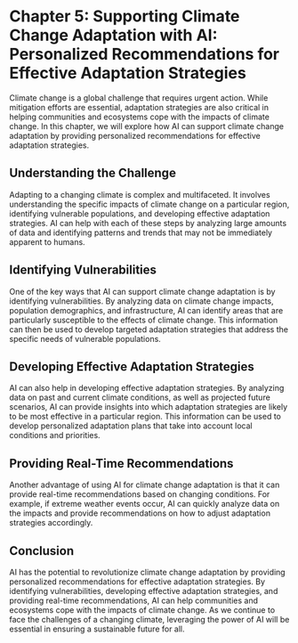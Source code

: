 Chapter 5: Supporting Climate Change Adaptation with AI: Personalized Recommendations for Effective Adaptation Strategies
=========================================================================================================================

Climate change is a global challenge that requires urgent action. While mitigation efforts are essential, adaptation strategies are also critical in helping communities and ecosystems cope with the impacts of climate change. In this chapter, we will explore how AI can support climate change adaptation by providing personalized recommendations for effective adaptation strategies.

Understanding the Challenge
---------------------------

Adapting to a changing climate is complex and multifaceted. It involves understanding the specific impacts of climate change on a particular region, identifying vulnerable populations, and developing effective adaptation strategies. AI can help with each of these steps by analyzing large amounts of data and identifying patterns and trends that may not be immediately apparent to humans.

Identifying Vulnerabilities
---------------------------

One of the key ways that AI can support climate change adaptation is by identifying vulnerabilities. By analyzing data on climate change impacts, population demographics, and infrastructure, AI can identify areas that are particularly susceptible to the effects of climate change. This information can then be used to develop targeted adaptation strategies that address the specific needs of vulnerable populations.

Developing Effective Adaptation Strategies
------------------------------------------

AI can also help in developing effective adaptation strategies. By analyzing data on past and current climate conditions, as well as projected future scenarios, AI can provide insights into which adaptation strategies are likely to be most effective in a particular region. This information can be used to develop personalized adaptation plans that take into account local conditions and priorities.

Providing Real-Time Recommendations
-----------------------------------

Another advantage of using AI for climate change adaptation is that it can provide real-time recommendations based on changing conditions. For example, if extreme weather events occur, AI can quickly analyze data on the impacts and provide recommendations on how to adjust adaptation strategies accordingly.

Conclusion
----------

AI has the potential to revolutionize climate change adaptation by providing personalized recommendations for effective adaptation strategies. By identifying vulnerabilities, developing effective adaptation strategies, and providing real-time recommendations, AI can help communities and ecosystems cope with the impacts of climate change. As we continue to face the challenges of a changing climate, leveraging the power of AI will be essential in ensuring a sustainable future for all.
